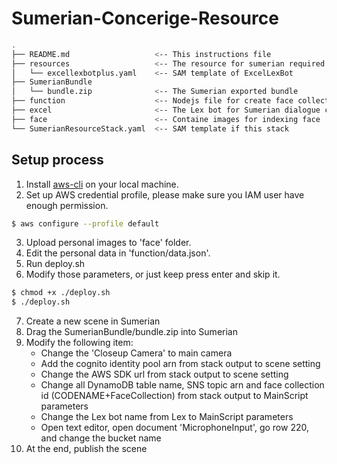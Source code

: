 # Sumerian-Concerige-Resource

```bash
.
├── README.md                   <-- This instructions file
├── resources                   <-- The resource for sumerian required
│   └── excellexbotplus.yaml    <-- SAM template of ExcelLexBot
├── SumerianBundle                   
│   └── bundle.zip              <-- The Sumerian exported bundle
├── function                    <-- Nodejs file for create face collection and import DynamoDB data
├── excel                       <-- The Lex bot for Sumerian dialogue component
├── face                        <-- Containe images for indexing face
└── SumerianResourceStack.yaml  <-- SAM template if this stack
```
## Setup process
1. Install [aws-cli](https://github.com/aws/aws-cli) on your local machine.
2. Set up AWS credential profile, please make sure you IAM user have enough permission.
```bash
$ aws configure --profile default
```
3. Upload personal images to 'face' folder.
4. Edit the personal data in 'function/data.json'.
5. Run deploy.sh
6. Modify those parameters, or just keep press enter and skip it.
```bash
$ chmod +x ./deploy.sh
$ ./deploy.sh
```
7. Create a new scene in Sumerian
8. Drag the SumerianBundle/bundle.zip into Sumerian
9. Modify the following item:
   - Change the 'Closeup Camera' to main camera
   - Add the cognito identity pool arn from stack output to scene setting
   - Change the AWS SDK url from stack output to scene setting
   - Change all DynamoDB table name, SNS topic arn and face collection id (CODENAME+FaceCollection) from stack output to MainScript parameters
   - Change the Lex bot name from Lex to MainScript parameters
   - Open text editor, open document 'MicrophoneInput', go row 220, and change the bucket name
10. At the end, publish the scene
